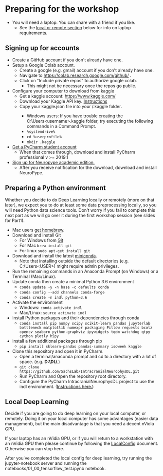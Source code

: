 # Preparing for the workshop

* You will need a laptop. You can share with a friend if you like.
    * See the [local or remote section](#local-deep-learning) below for info on laptop requirements.
    
## Signing up for accounts

* Create a GitHub account if you don't already have one.
* Setup a Google Colab account.
    * Create a google (e.g. gmail) account if you don't already have one.
    * Navigate to https://colab.research.google.com/github/ .
    * Click on "Include private repos" to authorize google colab.
        * This might not be necessary once the repos go public.
* Configure your computer to download from kaggle
    * Get a kaggle account: https://www.kaggle.com/
    * Download your Kaggle API key. [Instructions](https://github.com/Kaggle/kaggle-api#api-credentials)
    * Copy your kaggle.json file into your <home>/.kaggle folder.
        * Windows users: If you have trouble creating the C:\Users\<username>\.kaggle folder,
        try executing the following commands in a Command Prompt.
        * `%systemdrive%`
        * `cd %userprofile%`
        * `mkdir .kaggle`
* [Get a PyCharm student account](https://www.jetbrains.com/shop/eform/students)
    * When that comes through, download and install PyCharm professional v >= 2019.1
* [Sign up for Neuropype academic edition.](https://www.neuropype.io/academic-edition)
    * After you receive notification for the download, download and install NeuroPype.

## Preparing a Python environment

Whether you decide to do Deep Learning locally or remotely (more on that later),
we expect you to do at least some data preprocessing locally,
so you will need Python data science tools. Don't worry if you fail to complete
this next part as we will go over it during the first workshop session (see slides
for Part1).

* Mac users [get homebrew](https://brew.sh/).
* Download and install Git
     * For Windows from [Git](https://gitforwindows.org/)
     * For Mac `brew install git`
     * For linux `sudo apt-get install git`
* Download and install the latest [miniconda](https://docs.conda.io/en/latest/miniconda.html).
    * Note that installing outside the default directories (e.g. C:\Users\<USER>) might require admin privileges.
* Run the remaining commands in an Anaconda Prompt (on Windows) or a Terminal (Mac/Linux).  
* Update conda then create a minimal Python 3.6 environment
    * `conda update -y -n base -c defaults conda`
    * `conda config --add channels conda-forge`
    * `conda create -n indl python=3.6`
* Activate the environment
    * Windows: `conda activate indl`
    * Mac/Linux: `source activate indl`
* Install Python packages and their dependencies through conda
    * `conda install pip numpy scipy scikit-learn pandas jupyterlab bottleneck matplotlib numexpr packaging Pillow requests bcolz opencv seaborn python-graphviz ipywidgets tqdm watchdog qtpy cython plotly h5py`
* Install a few additional packages through pip
    * `pip install sklearn-pandas pandas-summary isoweek kaggle`
* Clone this repository and open it in PyCharm.
    * Open a terminal/anaconda prompt and cd to a directory with a lot of space. (e.g. <strong> D:\DL\ </strong> )
    * `git clone https://github.com/SachsLab/IntracranialNeurophysDL.git`
    * Run PyCharm and Open the repository root directory.
    * Configure the PyCharm IntracranialNeurophysDL project to use the indl environment.
    ([Instructions here.](https://github.com/SachsLab/IntracranialNeurophysDL/tree/master/docs/ConfigurePyCharmCondaEnvironment.pdf))
    
## Local Deep Learning

Decide if you are going to do deep learning on your local computer, or remotely.
Doing it on your local computer has some advantages (easier data management),
but the main disadvantage is that you need a decent nVidia GPU.

If your laptop has an nVidia GPU, or if you will return to a workstation with an nVidia GPU
then please continue by following the [LocalConfig](https://github.com/SachsLab/IntracranialNeurophysDL/tree/master/docs/LocalConfig.md)
document. Otherwise you can stop here.

After you've completed the local config for deep learning, try running the jupyter-notebook
server and running the notebooks/01_00_tensorflow_test.ipynb notebook.
